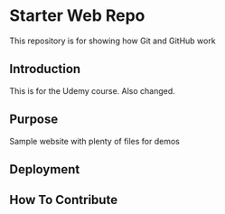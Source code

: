 # Starter Web Repo

This repository is for showing how Git and GitHub work

## Introduction

This is for the Udemy course.
Also changed.

## Purpose

Sample website with plenty of files for demos

## Deployment

## How To Contribute
